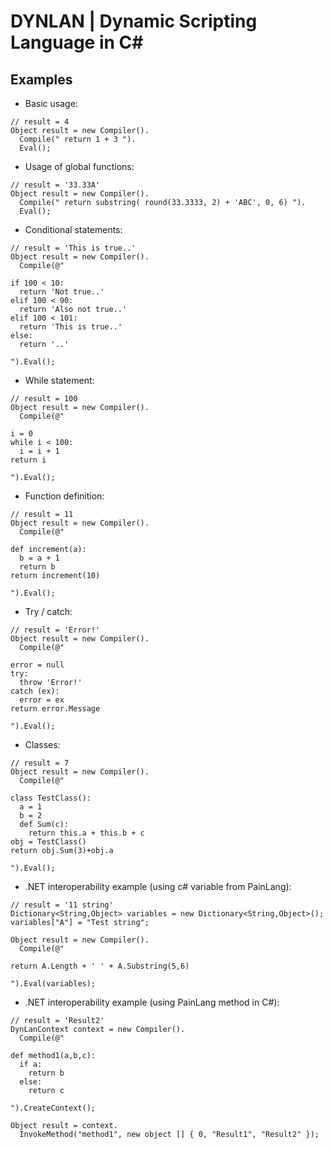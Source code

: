 # DYNLAN | Dynamic Scripting Language in C#

## Examples

 + Basic usage:
```
// result = 4
Object result = new Compiler().
  Compile(" return 1 + 3 ").
  Eval();
```
 + Usage of global functions:
```
// result = '33.33A'
Object result = new Compiler().
  Compile(" return substring( round(33.3333, 2) + 'ABC', 0, 6) ").
  Eval();
```
 + Conditional statements:
```
// result = 'This is true..'
Object result = new Compiler().
  Compile(@"

if 100 < 10:
  return 'Not true..'
elif 100 < 90:
  return 'Also not true..'
elif 100 < 101:
  return 'This is true..'
else:
  return '..' 
  
").Eval();
```
 + While statement:
```
// result = 100
Object result = new Compiler().
  Compile(@"

i = 0
while i < 100:
  i = i + 1
return i

").Eval();
```
 + Function definition:
```
// result = 11
Object result = new Compiler().
  Compile(@"

def increment(a): 
  b = a + 1 
  return b 
return increment(10)

").Eval();
```
 + Try / catch:
```
// result = 'Error!'
Object result = new Compiler().
  Compile(@"

error = null
try:
  throw 'Error!'
catch (ex):
  error = ex
return error.Message

").Eval();
```
 + Classes:
```
// result = 7
Object result = new Compiler().
  Compile(@"

class TestClass():
  a = 1
  b = 2
  def Sum(c):
    return this.a + this.b + c
obj = TestClass()
return obj.Sum(3)+obj.a

").Eval();
```
 + .NET interoperability example (using c# variable from PainLang):
```
// result = '11 string'
Dictionary<String,Object> variables = new Dictionary<String,Object>();
variables["A"] = "Test string";

Object result = new Compiler().
  Compile(@"

return A.Length + ' ' + A.Substring(5,6) 

").Eval(variables);
```
 + .NET interoperability example (using PainLang method in C#):
```
// result = 'Result2'
DynLanContext context = new Compiler().
  Compile(@"

def method1(a,b,c):
  if a:
    return b
  else:
    return c

").CreateContext();

Object result = context.
  InvokeMethod("method1", new object [] { 0, "Result1", "Result2" });
```
